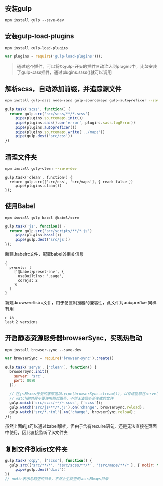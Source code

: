 ## 安装gulp
```
npm install gulp --save-dev
```
## 安装gulp-load-plugins
```
npm install gulp-load-plugins
```
```js
var plugins = require('gulp-load-plugins')();
```
> 通过这个插件，可以将以gulp-开头的插件自动注入到plugins中。比如安装了gulp-sass插件，通过plugins.sass()就可以调用

## 解析scss，自动添加前缀，并追踪源文件
```bash
npm install gulp-sass node-sass gulp-sourcemaps gulp-autoprefixer --save-dev
```
```js
gulp.task('scss', function() {
  return gulp.src('src/scss/**/*.scss')
    .pipe(plugins.sourcemaps.init())
    .pipe(plugins.sass().on('error', plugins.sass.logError))
    .pipe(plugins.autoprefixer())
    .pipe(plugins.sourcemaps.write('../maps'))
    .pipe(gulp.dest('src/css'))
})
```

## 清理文件夹
```bash
npm install gulp-clean --save-dev
```
```
gulp.task('clean', function() {
  return gulp.src(['src/css', 'src/maps'], { read: false })
    .pipe(plugins.clean())
});
```

## 使用Babel
```
npm install gulp-babel @babel/core
```
```js
gulp.task('js', function() {
  return gulp.src('src/scripts/**/*.js')
    .pipe(plugins.babel())
    .pipe(gulp.dest('src/js'))
});
```
新建.babelrc文件，配置babel的相关信息
```
{
  presets: [
    ['@babel/preset-env', {
      useBuiltIns: 'usage',
      corejs: 2
    }]
  ]
}
```
新建.browserslistrc文件，用于配置浏览器的兼容性，此文件对autoprefixer同样有用
```
> 1%
last 2 versions
```

## 开启静态资源服务器browserSync，实现热启动
```
npm install browser-sync --save-dev
```
```js
var browserSync = require('browser-sync').create()

gulp.task('serve', ['clean'], function() {
  browserSync.init({
    server: 'src',
    port: 8080
  });

  // 在js和scss任务的底部追加.pipe(browserSync.stream())，以保证能够在serve中被正常监听
  // watch的时候不要使用相对路径，不然无法监听新生成的文件
  gulp.watch('src/scss/**/*.scss', ['scss']);
  gulp.watch('src/js/**/*.js').on('change', browserSync.reload);
  gulp.watch('src/*.html').on('change', browserSync.reload);
});
```
虽然上面的js可以通过babel解析，但由于含有require语句，还是无法直接在页面中使用，因此直接监听了js文件夹

## 复制文件到dist文件夹
```js
gulp.task('copy', ['scss'], function() {
  gulp.src(['src/**/*', '!src/scss/**/*', '!src/maps/**/*'], { nodir: true})
    .pipe(gulp.dest('dist'))
})
// nodir表示忽略空的目录，不然会生成空的scss和maps目录
```
